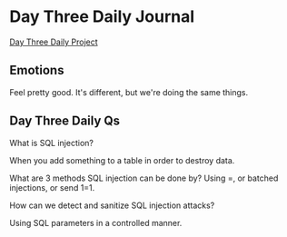 # Day Three Daily Journal

[Day Three Daily Project](https://github.com/CMitchell5619/Jobs)

## Emotions

Feel pretty good. It's different, but we're doing the same things.

## Day Three Daily Qs

What is SQL injection?

When you add something to a table in order to destroy data.

What are 3 methods SQL injection can be done by?
Using =, or batched injections, or send 1=1.

How can we detect and sanitize SQL injection attacks?

Using SQL parameters in a controlled manner.
